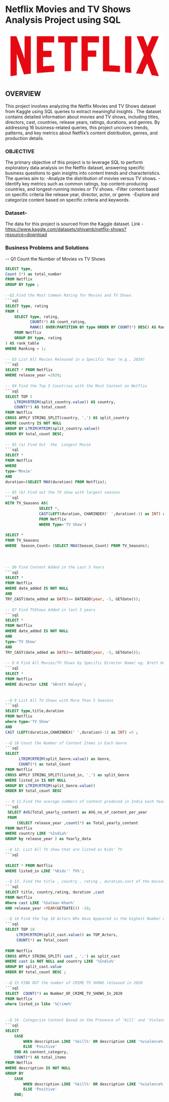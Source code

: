 # Netflix Movies and TV Shows Analysis Project using SQL
![Netflix_logo](https://github.com/Rima-tech/Netflix-_SQL_Data_Analysis_Project/blob/d09ccdfda05b85c29e53545274b5da0a95f1f02c/logo.png)

## OVERVIEW
This project involves analyzing the Netflix Movies and TV Shows dataset from Kaggle using SQL queries to extract meaningful insights . The dataset contains detailed information about movies and TV shows, including titles, directors, cast, countries, release years, ratings, durations, and genres. By addressing 16 business-related queries, this project uncovers trends, patterns, and key metrics about Netflix’s content distribution, genres, and production details.

### OBJECTIVE
The primary objective of this project is to leverage SQL to perform exploratory data analysis on the Netflix dataset, answering specific business questions to gain insights into content trends and characteristics. The queries aim to:
-Analyze the distribution of movies versus TV shows.
-Identify key metrics such as common ratings, top content-producing countries, and longest-running movies or TV shows.
-Filter content based on specific criteria like release year, director, actor, or genre.
-Explore and categorize content based on specific criteria and keywords.

### Dataset-
The data for this project is sourced from the Kaggle dataset.
Link - https://www.kaggle.com/datasets/shivamb/netflix-shows?resource=download

### Business Problems and Solutions

-- Q1  Count the Number of Movies vs TV Shows
```sql
SELECT type,
Count (*) as total_number
FROM Netflix
GROUP BY type ;

--Q2.Find the Most Common Rating for Movies and TV Shows
```sql
SELECT type, rating
FROM (
    SELECT type, rating, 
           COUNT(*) AS count_rating,
           RANK() OVER(PARTITION BY type ORDER BY COUNT(*) DESC) AS Ranking
    FROM Netflix
    GROUP BY type, rating
) AS rank_table
WHERE Ranking = 1;

-- Q3 List All Movies Released in a Specific Year (e.g., 2020)
```sql
SELECT * FROM Netflix 
WHERE release_year =2020;

-- Q4 Find the Top 5 Countries with the Most Content on Netflix
```sql
SELECT TOP 5 
    LTRIM(RTRIM(split_country.value)) AS country, 
    COUNT(*) AS total_count
FROM Netflix
CROSS APPLY STRING_SPLIT(country, ',') AS split_country
WHERE country IS NOT NULL
GROUP BY LTRIM(RTRIM(split_country.value))
ORDER BY total_count DESC;

-- Q5 (a) Find Out  the  Longest Movie
```sql
SELECT * 
FROM Netflix
WHERE 
type='Movie'
AND
duration=(SELECT MAX(duration) FROM Netflix);

-- Q5 (b) Find out the TV show with largest seasons
```sql
WITH TV_Seasons AS(
               SELECT *,
               CAST(LEFT(duration, CHARINDEX(' ',duration)-1) as INT) as Season_Count
               FROM Netflix
               WHERE Type='TV Show')

SELECT * 
FROM TV_Seasons
WHERE  Season_Count= (SELECT MAX(Season_Count) FROM TV_Seasons);



-- Q6 Find Content Added in the Last 5 Years
```sql
SELECT *
FROM Netflix
WHERE date_added IS NOT NULL
AND
TRY_CAST(date_added as DATE)>= DATEADD(year, -5, GETdate());

-- Q7 Find TVShows Added in last 3 years
```sql
SELECT *
FROM Netflix
WHERE date_added IS NOT NULL
AND
type='TV Show'
AND
TRY_CAST(date_added as DATE)>= DATEADD(year, -5, GETdate());

-- Q 8 Find All Movies/TV Shows by Specific Director Name( eg. Brett Haley)
```sql
SELECT * 
FROM Netflix
WHERE director LIKE '%Brett Haley%';


--Q 9 List All TV Shows with More Than 5 Seasons
```sql
SELECT type,title,duration
FROM Netflix
where type='TV Show'
AND 
CAST (LEFT(duration,CHARINDEX(' ',duration)-1) as INT) =5 ;

--Q 10 Count the Number of Content Items in Each Genre
```sql
SELECT 
      LTRIM(RTRIM(split_Genre.value)) as Genre,
      COUNT(*) as total_Count
FROM Netflix
CROSS APPLY STRING_SPLIT(listed_in, ',') as split_Genre
WHERE listed_in IS NOT NULL
GROUP BY LTRIM(RTRIM(split_Genre.value)) 
ORDER BY total_count DESC

-- Q 11.Find the average numbers of content produced in India each Year
```sql
 SELECT AVG(Total_yearly_content) as AVG_no_of_content_per_year
 FROM
     (SELECT release_year ,count(*) as Total_yearly_content
FROM Netflix
WHERE country LIKE '%India%'
GROUP by release_year ) as Yearly_data

--Q 12. List All TV show that are listed as Kids' TV
```sql

SELECT * FROM Netflix
WHERE listed_in LIKE '%Kids'' TV%';

--Q 13. Find the title , country , rating , duration,cast of the movies where Movies Actor 'Salman Khan' Appeared in the Last 10 Years
```sql
SELECT title, country,rating, duration ,cast
FROM Netflix 
Where cast LIKE '%Salman Khan%'
AND release_year >YEAR(GETDATE()) -10;

--Q 14 Find the Top 10 Actors Who Have Appeared in the Highest Number of Movies Produced in India
```sql
SELECT TOP 10
     LTRIM(RTRIM(split_cast.value)) as TOP_Actors,
     COUNT(*) as Total_count

FROM Netflix
CROSS APPLY STRING_SPLIT( cast , ',') as split_cast
WHERE cast is NOT NULL and country LIKE '%India%'
GROUP BY split_cast.value
ORDER BY total_count DESC ;

--Q 15 FIND OUT the number of CRIME TV SHOWS released in 2020
```sql
SELECT  COUNT(*) as Number_OF_CRIME_TV_SHOWS_In_2020
FROM Netflix
where listed_in like '%Crime%'


--Q 16  Categorize Content Based on the Presence of 'Kill' and 'Violence' Keywords .
```sql
SELECT 
    CASE 
        WHEN description LIKE '%kill%' OR description LIKE '%violence%' THEN 'Negative'
        ELSE 'Positive'
    END AS content_category,
    COUNT(*) AS total_items
FROM Netflix
WHERE description IS NOT NULL
GROUP BY 
    CASE 
        WHEN description LIKE '%kill%' OR description LIKE '%violence%' THEN 'Negative'
        ELSE 'Positive'
    END;

